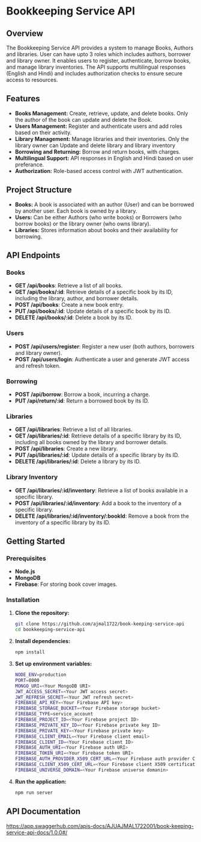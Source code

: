 # Bookkeeping Service API

## Overview

The Bookkeeping Service API provides a system to manage Books, Authors and libraries. User can have upto 3 roles which includes authors, borrower and library owner. It enables users to register, authenticate, borrow books, and manage library inventories. The API supports multilingual responses (English and Hindi) and includes authorization checks to ensure secure access to resources.

## Features

- **Books Management:** Create, retrieve, update, and delete books. Only the author of the book can update and delete the Book.
- **Users Management:** Register and authenticate users and add roles based on their activity.
- **Library Management:** Manage libraries and their inventories. Only the library owner can Update and delete library and library inventory
- **Borrowing and Returning:** Borrow and return books, with charges.
- **Multilingual Support:** API responses in English and Hindi based on user preferance.
- **Authorization:** Role-based access control with JWT authentication.

## Project Structure

- **Books:** A book is associated with an author (User) and can be borrowed by another user. Each book is owned by a library.
- **Users:** Can be either Authors (who write books) or Borrowers (who borrow books) or the library owner (who owns library).
- **Libraries:** Stores information about books and their availability for borrowing.

## API Endpoints

### Books

- **GET /api/books**: Retrieve a list of all books.
- **GET /api/books/:id**: Retrieve details of a specific book by its ID, including the library, author, and borrower details.
- **POST /api/books**: Create a new book entry.
- **PUT /api/books/:id**: Update details of a specific book by its ID.
- **DELETE /api/books/:id**: Delete a book by its ID.

### Users

- **POST /api/users/register**: Register a new user (both authors, borrowers and library owner).
- **POST /api/users/login**: Authenticate a user and generate  JWT access and refresh token.

### Borrowing

- **POST /api/borrow**: Borrow a book, incurring a charge.
- **PUT /api/return/:id**: Return a borrowed book by its ID.

### Libraries

- **GET /api/libraries**: Retrieve a list of all libraries.
- **GET /api/libraries/:id**: Retrieve details of a specific library by its ID, including all books owned by the library and borrower details.
- **POST /api/libraries**: Create a new library.
- **PUT /api/libraries/:id**: Update details of a specific library by its ID.
- **DELETE /api/libraries/:id**: Delete a library by its ID.

### Library Inventory

- **GET /api/libraries/:id/inventory**: Retrieve a list of books available in a specific library.
- **POST /api/libraries/:id/inventory**: Add a book to the inventory of a specific library.
- **DELETE /api/libraries/:id/inventory/:bookId**: Remove a book from the inventory of a specific library by its ID.

## Getting Started

### Prerequisites

- **Node.js** 
- **MongoDB** 
- **Firebase**: For storing book cover images.

### Installation

1. **Clone the repository:**

   ```bash
   git clone https://github.com/ajmal1722/book-keeping-service-api
   cd bookkeeping-service-api

2. **Install dependencies:**

   ```bash
   npm install

3. **Set up environment variables:**

   ```bash
   NODE_ENV=production
   PORT=8000
   MONGO_URI=<Your MongoDB URI>
   JWT_ACCESS_SECRET=<Your JWT access secret>
   JWT_REFRESH_SECRET=<Your JWT refresh secret>
   FIREBASE_API_KEY=<Your Firebase API key>
   FIREBASE_STORAGE_BUCKET=<Your Firebase storage bucket>
   FIREBASE_TYPE=service_account
   FIREBASE_PROJECT_ID=<Your Firebase project ID>
   FIREBASE_PRIVATE_KEY_ID=<Your Firebase private key ID>
   FIREBASE_PRIVATE_KEY=<Your Firebase private key>
   FIREBASE_CLIENT_EMAIL=<Your Firebase client email>
   FIREBASE_CLIENT_ID=<Your Firebase client ID>
   FIREBASE_AUTH_URI=<Your Firebase auth URI>
   FIREBASE_TOKEN_URI=<Your Firebase token URI>
   FIREBASE_AUTH_PROVIDER_X509_CERT_URL=<Your Firebase auth provider CERT URL>
   FIREBASE_CLIENT_X509_CERT_URL=<Your Firebase client X509 certificate URL>
   FIREBASE_UNIVERSE_DOMAIN=<Your Firebase universe domanin>

4. **Run the application:**

   ```bash
   npm run server

## API Documentation

https://app.swaggerhub.com/apis-docs/AJUAJMAL1722001/book-keeping-service-api-docs/1.0.0#/
